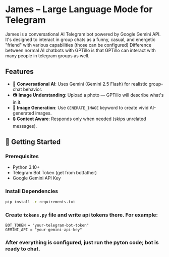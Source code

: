 # James – Large Language Mode for Telegram

James is a conversational AI Telegram bot powered by Google Gemini API. It's designed to interact in group chats as a funny, casual, and energetic "friend" with various capabilities (those can be configured)
Difference between normal AI chatbots with GPTillo is that GPTillo can interact with many people in telegram groups as well.

## Features

- 🧠 **Conversational AI**: Uses Gemini (Gemini 2.5 Flash) for realistic group-chat behavior.
- 📷 **Image Understanding**: Upload a photo — GPTillo will describe what's in it.
- 🎨 **Image Generation**: Use `GENERATE_IMAGE` keyword to create vivid AI-generated images.
- 🔒 **Context Aware**: Responds only when needed (skips unrelated messages).


## 🚀 Getting Started

### Prerequisites

- Python 3.10+
- Telegram Bot Token (get from botfather)
- Google Gemini API Key

### Install Dependencies

```bash
pip install -r requirements.txt
```

### Create ```tokens.py``` file and write api tokens there. For example:

```
BOT_TOKEN = "your-telegram-bot-token"
GEMINI_API = "your-gemini-api-key"

```

### After everything is configured, just run the pyton code; bot is ready to chat.
